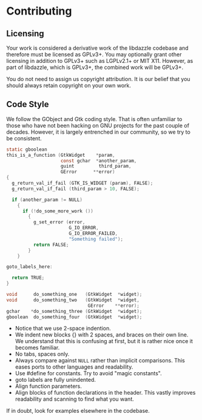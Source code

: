 # Contributing

## Licensing

Your work is considered a derivative work of the libdazzle codebase and therefore must be licensed as GPLv3+.
You may optionally grant other licensing in addition to GPLv3+ such as LGPLv2.1+ or MIT X11.
However, as part of libdazzle, which is GPLv3+, the combined work will be GPLv3+.

You do not need to assign us copyright attribution.
It is our belief that you should always retain copyright on your own work.

## Code Style

We follow the GObject and Gtk coding style.
That is often unfamiliar to those who have not been hacking on GNU projects for the past couple of decades.
However, it is largely entrenched in our community, so we try to be consistent.

```c
static gboolean
this_is_a_function (GtkWidget    *param,
                    const gchar  *another_param,
                    guint         third_param,
                    GError      **error)
{
  g_return_val_if_fail (GTK_IS_WIDGET (param), FALSE);
  g_return_val_if_fail (third_param > 10, FALSE);

  if (another_param != NULL)
    {
      if (!do_some_more_work ())
        {
          g_set_error (error,
                       G_IO_ERROR,
                       G_IO_ERROR_FAILED,
                       "Something failed");
          return FALSE;
        }
    }

goto_labels_here:

  return TRUE;
}
```

```c
void      do_something_one   (GtkWidget  *widget);
void      do_something_two   (GtkWidget  *widget,
                              GError    **error);
gchar    *do_something_three (GtkWidget  *widget);
gboolean  do_something_four  (GtkWidget  *widget);
```

 * Notice that we use 2-space indention.
 * We indent new blocks {} with 2 spaces, and braces on their own line. We understand that this is confusing at first, but it is rather nice once it becomes familiar.
 * No tabs, spaces only.
 * Always compare against `NULL` rather than implicit comparisons. This eases ports to other languages and readability.
 * Use #define for constants. Try to avoid "magic constants".
 * goto labels are fully unindented.
 * Align function parameters.
 * Align blocks of function declarations in the header. This vastly improves readability and scanning to find what you want.

If in doubt, look for examples elsewhere in the codebase.

